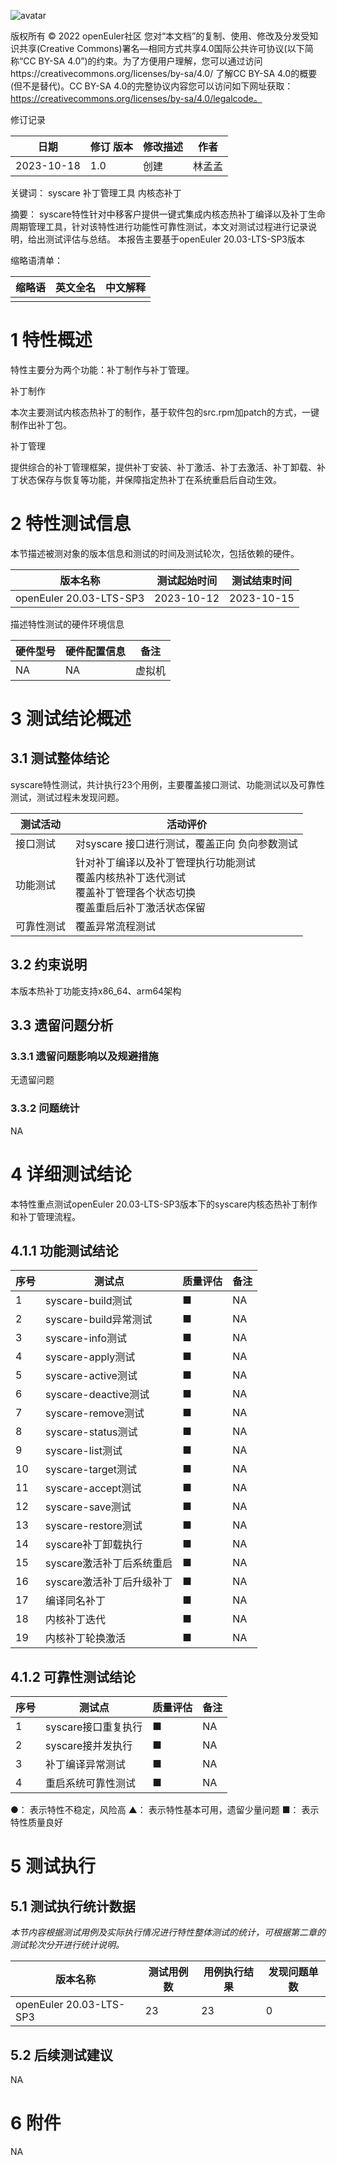 ![avatar](../../images/openEuler.png)

版权所有 © 2022  openEuler社区
 您对“本文档”的复制、使用、修改及分发受知识共享(Creative Commons)署名—相同方式共享4.0国际公共许可协议(以下简称“CC BY-SA 4.0”)的约束。为了方便用户理解，您可以通过访问https://creativecommons.org/licenses/by-sa/4.0/ 了解CC BY-SA 4.0的概要 (但不是替代)。CC BY-SA 4.0的完整协议内容您可以访问如下网址获取：https://creativecommons.org/licenses/by-sa/4.0/legalcode。

修订记录

| 日期       | 修订   版本 | 修改描述 | 作者   |
| ---------- | ----------- | -------- | ------ |
| 2023-10-18 | 1.0         | 创建     | 林孟孟 |

 关键词： syscare 补丁管理工具 内核态补丁

 

摘要：
syscare特性针对中移客户提供一键式集成内核态热补丁编译以及补丁生命周期管理工具，针对该特性进行功能性可靠性测试，本文对测试过程进行记录说明，给出测试评估与总结。
本报告主要基于openEuler 20.03-LTS-SP3版本


缩略语清单：

| 缩略语 | 英文全名 | 中文解释 |
| ------ | -------- | -------- |
|        |          |          |

# 1     特性概述

特性主要分为两个功能：补丁制作与补丁管理。

补丁制作

​	本次主要测试内核态热补丁的制作，基于软件包的src.rpm加patch的方式，一键制作出补丁包。

补丁管理

​	提供综合的补丁管理框架，提供补丁安装、补丁激活、补丁去激活、补丁卸载、补丁状态保存与恢复等功能，并保障指定热补丁在系统重启后自动生效。

# 2     特性测试信息

本节描述被测对象的版本信息和测试的时间及测试轮次，包括依赖的硬件。

| 版本名称                    | 测试起始时间 | 测试结束时间 |
| --------------------------- | ------------ | ------------ |
| openEuler 20.03-LTS-SP3     | 2023-10-12   | 2023-10-15   |


描述特性测试的硬件环境信息

| 硬件型号 | 硬件配置信息 | 备注   |
| -------- | ------------ | ------ |
| NA       | NA           | 虚拟机 |

# 3     测试结论概述

## 3.1   测试整体结论

syscare特性测试，共计执行23个用例，主要覆盖接口测试、功能测试以及可靠性测试，测试过程未发现问题。

| 测试活动   | 活动评价                                                     |
| ---------- | ------------------------------------------------------------ |
| 接口测试   | 对syscare 接口进行测试，覆盖正向 负向参数测试                |
| 功能测试   | 针对补丁编译以及补丁管理执行功能测试<br>覆盖内核热补丁迭代测试<br>覆盖补丁管理各个状态切换<br>覆盖重启后补丁激活状态保留 |
| 可靠性测试 | 覆盖异常流程测试               |

## 3.2   约束说明

本版本热补丁功能支持x86_64、arm64架构

## 3.3   遗留问题分析

### 3.3.1 遗留问题影响以及规避措施

无遗留问题

### 3.3.2 问题统计

NA
# 4     详细测试结论
本特性重点测试openEuler 20.03-LTS-SP3版本下的syscare内核态热补丁制作和补丁管理流程。

## 4.1.1 功能测试结论

| 序号 | 测试点 | 质量评估   | 备注
| -------- | ------------ | ------ |------ |
| 1        | syscare-build测试|   ■   |  NA  |
| 2        | syscare-build异常测试|   ■   |  NA  |
| 3        | syscare-info测试|   ■   |  NA  |
| 4        | syscare-apply测试|   ■   |  NA  |
| 5        | syscare-active测试|   ■   |  NA  |
| 6        | syscare-deactive测试|   ■   |  NA  |
| 7        | syscare-remove测试|   ■   |  NA  |
| 8        | syscare-status测试|   ■   |  NA  |
| 9        | syscare-list测试|   ■   |  NA  |
| 10        | syscare-target测试|   ■   |  NA  |
| 11        | syscare-accept测试|   ■   |  NA  |
| 12        | syscare-save测试|   ■   |  NA  |
| 13        | syscare-restore测试|   ■   |  NA  |
| 14        | syscare补丁卸载执行|   ■  |  NA  |
| 15        | syscare激活补丁后系统重启|   ■  |  NA  |
| 16        | syscare激活补丁后升级补丁|   ■  |  NA  |
| 17        | 编译同名补丁|   ■   |  NA  |
| 18        | 内核补丁迭代|   ■  |  NA  |
| 19       | 内核补丁轮换激活|   ■   |  NA  |

## 4.1.2 可靠性测试结论

| 序号 | 测试点 | 质量评估   | 备注
| -------- | ------------ | ------ |------ |
| 1        | syscare接口重复执行|   ■  |  NA  |
| 2        | syscare接并发执行|   ■  |  NA  |
| 3        | 补丁编译异常测试|   ■   |  NA  |
| 4        | 重启系统可靠性测试|   ■  |  NA  |

●： 表示特性不稳定，风险高 ▲： 表示特性基本可用，遗留少量问题 ■： 表示特性质量良好

# 5     测试执行

## 5.1   测试执行统计数据

*本节内容根据测试用例及实际执行情况进行特性整体测试的统计，可根据第二章的测试轮次分开进行统计说明。*

| 版本名称                    | 测试用例数 | 用例执行结果 | 发现问题单数 |
| --------------------------- | ---------- | ------------ | ------------ |
| openEuler 20.03-LTS-SP3  | 23         | 23            | 0            |

## 5.2   后续测试建议

NA



# 6     附件

NA

